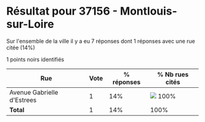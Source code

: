 # Résultat pour 37156 - Montlouis-sur-Loire

Sur l'ensemble de la ville il y a eu 7 réponses dont 1 réponses avec une rue citée (14%)

1 points noirs identifiés

| Rue | Vote | % réponses | % Nb rues cités|
|-----|------|------------|----------------|
| Avenue Gabrielle d'Estrees | 1 | 14% | <img src="../../img/bar_100.gif" />&nbsp;100%|
| **Total** | 1 | 14% | 100%|
